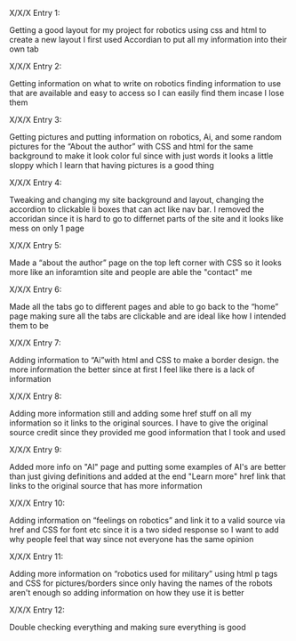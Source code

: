 X/X/X Entry 1: 

Getting a good layout for my project for robotics using css and html to create a new layout I first used Accordian to put all my information into their own tab


X/X/X Entry 2: 

Getting information on what to write on robotics finding information to use that are available and easy to access so I can easily find them incase I lose them


X/X/X Entry 3: 

Getting pictures and putting information on robotics, Ai, and some random pictures for the “About the author” with CSS and html for the same background to make it look color ful since with just words it looks a little sloppy which I learn that having pictures is a good thing


X/X/X Entry 4: 

Tweaking and changing my site background and layout, changing the accordion to clickable li boxes that can act like nav bar. I removed the accoridan since it is hard to go to differnet parts of the site and it looks like mess on only 1 page


X/X/X Entry 5: 

Made a “about the author” page on the top left corner with CSS so it looks more like an inforamtion site and people are able the "contact" me


X/X/X Entry 6: 

Made all the tabs go to different pages and able to go back to the “home” page making sure all the tabs are clickable and are ideal like how I intended them to be 

X/X/X Entry 7: 

Adding information to “Ai”with html and CSS to make a border design. the more information the better since at first I feel like there is a lack of information 


X/X/X Entry 8: 

Adding more information still and adding some href stuff on all my information so it links to the original sources. I have to give the original source credit since they provided me good information that I took and used 


X/X/X Entry 9: 

Added more info on "AI" page and putting some examples of AI's are better than just giving definitions and added at the end "Learn more" href link that links to the original source that has more information 


X/X/X Entry 10: 

Adding information on “feelings on robotics” and link it to a valid source via href and CSS for font etc since it is a two sided response so I want to add why people feel that way since not everyone has the same opinion 


X/X/X Entry 11: 

Adding more information on “robotics used for military” using html p tags and CSS for pictures/borders since only having the names of the robots aren't enough so adding information on how they use it is better


X/X/X Entry 12: 

Double checking everything and making sure everything is good 

